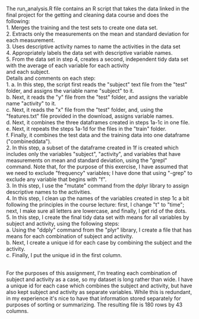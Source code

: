 The run_analysis.R file contains an R script that takes the data linked in the final project for the getting and cleaning data course and does the following:
   <br>1. Merges the training and the test sets to create one data set.
    <br> 2. Extracts only the measurements on the mean and standard deviation for each measurement.
     <br>3. Uses descriptive activity names to name the activities in the data set
     <br>4. Appropriately labels the data set with descriptive variable names.
     <br>5. From the data set in step 4, creates a second, independent tidy data set with the average of each variable for each activity  
       and each subject.
 <br>Details and comments on each step:
     <br>1. a. In this step, the script first reads the "subject" text file from the "test" folder, and assigns the variable name "subject" 
          to it.
        <br>b. Next, it reads the "y" file from the "test" folder, and assigns the variable name "activity" to it.
        <br>c. Next, it reads the "x" file from the "test" folder, and, using the "features.txt" file provided in the download, assigns 
          variable names. 
        <br>d. Next, it combines the three dataframes created in steps 1a-1c in one file.
        <br>e. Next, it repeats the steps 1a-1d for the files in the "train" folder.
        <br>f. Finally, it combines the test data and the training data into one dataframe ("combineddata").
     <br>2. In this step, a subset of the dataframe created in 1f is created which includes only the variables "subject", "activity", and 
          variables that have measurements on mean and standard deviation, using the "grepl" command. Note that, for the purpose of this 
          exercise, I have assumed that we need to exclude "frequency" variables; I have done that using "-grep" to exclude any variable 
          that begins with "f".
     <br>3. In this step, I use the "mutate" command from the dplyr library to assign descriptive names to the activities.
     <br>4. In this step, I clean up the names of the variables created in step 1c a bit following the principles in the course lecture: 
          first, I change "t" to "time"; next, I make sure all letters are lowercase, and finally, I get rid of the dots.
     <br>5. In this step, I create the final tidy data set with means for all variables by subject and activity, using the following steps:
         <br>a. Using the "ddply" command from the "plyr" library, I create a file that has means for each combination of subject and activity.
         <br>b. Next, I create a unique id for each case by combining the subject and the activity.
         <br>c. Finally, I put the unique id in the first column.
        
 <br>For the purposes of this assignment, I'm treating each combination of subject and activity as a case, so my dataset is long rather than wide. I have a unique id for each case which combines the subject and activity, but have also kept subject and activity as separate variables. While this is redundant, in my experience it's nice to have that information stored separately for purposes of sorting or summarizing. The resulting file is 180 rows by 43 columns. 
          
